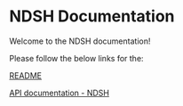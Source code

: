 # NDSH Documentation

Welcome to the NDSH documentation!

Please follow the below links for the:

[README](../../../README.md)

[API documentation - NDSH](../../doc/api/NDSH.html)
